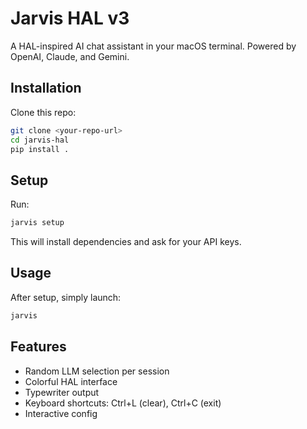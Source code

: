 
# Jarvis HAL v3

A HAL-inspired AI chat assistant in your macOS terminal. Powered by OpenAI, Claude, and Gemini.

## Installation

Clone this repo:

```bash
git clone <your-repo-url>
cd jarvis-hal
pip install .
```

## Setup

Run:

```bash
jarvis setup
```

This will install dependencies and ask for your API keys.

## Usage

After setup, simply launch:

```bash
jarvis
```

## Features

- Random LLM selection per session
- Colorful HAL interface
- Typewriter output
- Keyboard shortcuts: Ctrl+L (clear), Ctrl+C (exit)
- Interactive config
